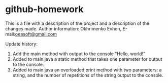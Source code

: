 # github-homework
This is a file with a description of the project and a description of the changes made.
Author information: Okhrimenko Evhen, E-mail:oeasoft@gmail.com

Update history:
1) Add the main method with output to the console "Hello, world!"
2) Added to main.java a static method that takes one parameter for output to the console.
3) Added to main.java an overloaded print method with two parameters: a string,
   and the number of repetitions of the string output to the console.